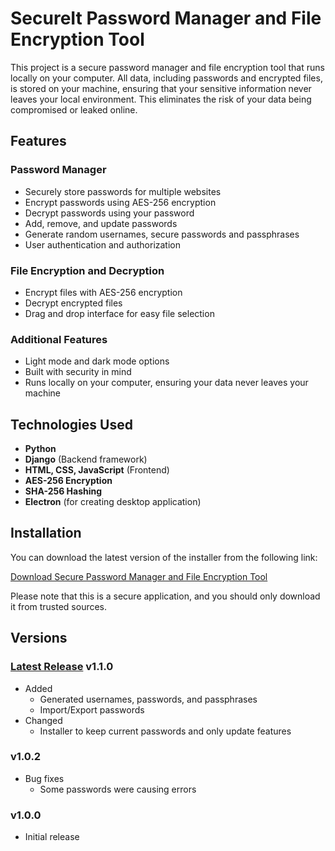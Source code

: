 # SecureIt Password Manager and File Encryption Tool

This project is a secure password manager and file encryption tool that runs locally on your computer. All data, including passwords and encrypted files, is stored on your machine, ensuring that your sensitive information never leaves your local environment. This eliminates the risk of your data being compromised or leaked online.

## Features

### Password Manager
- Securely store passwords for multiple websites
- Encrypt passwords using AES-256 encryption
- Decrypt passwords using your password
- Add, remove, and update passwords
- Generate random usernames, secure passwords and passphrases
- User authentication and authorization

### File Encryption and Decryption
- Encrypt files with AES-256 encryption
- Decrypt encrypted files
- Drag and drop interface for easy file selection

### Additional Features
- Light mode and dark mode options
- Built with security in mind
- Runs locally on your computer, ensuring your data never leaves your machine

## Technologies Used

- **Python**
- **Django** (Backend framework)
- **HTML, CSS, JavaScript** (Frontend)
- **AES-256 Encryption**
- **SHA-256 Hashing**
- **Electron** (for creating desktop application)

## Installation

You can download the latest version of the installer from the following link:

[Download Secure Password Manager and File Encryption Tool](https://docs.google.com/document/d/1JyOS9NS0veIGWtwQbDDhqMZkmT9Ly5bGDtJi29cYn0g/edit?usp=sharing)

Please note that this is a secure application, and you should only download it from trusted sources.

## Versions

### [Latest Release] v1.1.0

- Added
  - Generated usernames, passwords, and passphrases
  - Import/Export passwords
- Changed
  - Installer to keep current passwords and only update features

### v1.0.2

- Bug fixes
  - Some passwords were causing errors

### v1.0.0

- Initial release

[Latest Release]: https://docs.google.com/document/d/1JyOS9NS0veIGWtwQbDDhqMZkmT9Ly5bGDtJi29cYn0g/edit?usp=sharing